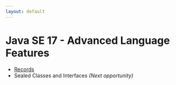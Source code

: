 ```yaml
---
layout: default
---
```



# Java SE 17 - Advanced Language Features

- [Records](./docs/records.md)
- Sealed Classes and Interfaces  *(Next opportunity)*
